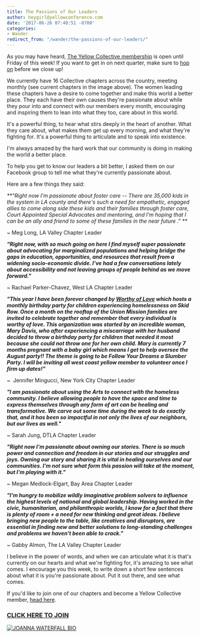 ```yaml
---
title: The Passions of Our Leaders
author: heygirl@yellowconference.com
date: '2017-06-26 07:40:51 -0700'
categories:
- Wander
redirect_from: "/wander/the-passions-of-our-leaders/"
---
```


As you may have heard, [The Yellow Collective membership](http://yellowcollective.com/) is open until Friday of this week! If you want to get in on next quarter, make sure to [hop on](http://yellowcollective.co/) before we close up!

We currently have 16 Collective chapters across the country, meeting monthly (see current chapters in the image above). The women leading these chapters have a desire to come together and make this world a better place. They each have their own causes they're passionate about while they pour into and connect with our members every month, encouraging and inspiring them to lean into what they too, care about in this world.

It's a powerful thing, to hear what stirs deeply in the heart of another. What they care about, what makes them get up every morning, and what they're fighting for. It's a powerful thing to articulate and to speak into existence.

I'm always amazed by the hard work that our community is doing in making the world a better place.

To help you get to know our leaders a bit better, I asked them on our Facebook group to tell me what they're currently passionate about.

Here are a few things they said:

_**"Right now I'm passionate about foster care -- There are 35,000 kids in the system in LA county and there's such a need for empathetic, engaged allies to come along side these kids and their families through foster care, Court Appointed Special Advocates and mentoring, and I'm hoping that I can be an ally and friend to some of these families in the near future ." **_

~ Meg Long, LA Valley Chapter Leader

_**"Right now, with so much going on here I find myself super passionate about advocating for marginalized populations and helping bridge the gaps in education, opportunities, and resources that result from a widening socio-economic divide. I've had a few conversations lately about accessibility and not leaving groups of people behind as we move forward."**_

~ Rachael Parker-Chavez, West LA Chapter Leader

_**"This year I have been forever changed by [Worthy of Love](https://www.facebook.com/worthyoflovela/?hc_location=ufi) which hosts a monthly birthday party for children experiencing homelessness on Skid Row. Once a month on the rooftop of the Union Mission families are invited to celebrate together and remember that every individual is worthy of love. This organization was started by an incredible woman, Mary Davis, who after experiencing a miscarriage with her husband decided to throw a birthday party for children that needed it most because she could not throw one for her own child. Mary is currently 7 months pregnant with a baby girl which means I get to help oversee the August party!! The theme is going to be Follow Your Dreams a Slumber Party. I will be inviting all west coast yellow member to volunteer once I firm up dates!"**_

~  Jennifer Mingucci, New York City Chapter Leader

_**"I am passionate about using the Arts to connect with the homeless community. I believe allowing people to have the space and time to express themselves through any form of art can be healing and transformative. We carve out some time during the week to do exactly that, and it has been so impactful in not only the lives of our neighbors, but our lives as well."**_

~ Sarah Jung, DTLA Chapter Leader

_**"Right now I'm passionate about owning our stories. There is so much power and connection and freedom in our stories and our struggles and joys. Owning our story and sharing it is vital in healing ourselves and our communities. I'm not sure what form this passion will take at the moment, but I'm playing with it."**_

~ Megan Medlock-Elgart, Bay Area Chapter Leader

_**"I'm hungry to mobilize wildly imaginative problem solvers to influence the highest levels of national and global leadership. Having worked in the civic, humanitarian, and philanthropic worlds, I know for a fact that there is plenty of room + a need for new thinking and great ideas. I believe bringing new people to the table, like creatives and disruptors, are essential in finding new and better solutions to long-standing challenges and problems we haven't been able to crack."**_

~ Gabby Almon, The LA Valley Chapter Leader

I believe in the power of words, and when we can articulate what it is that's currently on our hearts and what we're fighting for, it's amazing to see what comes. I encourage you this week, to write down a short few sentences about what it is you're passionate about. Put it out there, and see what comes.

If you'd like to join one of our chapters and become a Yellow Collective member, [head here](http://yellowcollective.co/).

### [CLICK HERE TO JOIN](http://yellowcollective.co/)

[![JOANNA WATERFALL BIO](https://s3.amazonaws.com/yellow-files/blog/2017/05/JOANNA-WATERFALL-BIO.jpg)](https://www.instagram.com/joannawaterfall/)
